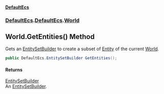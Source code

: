 #### [DefaultEcs](./index.md 'index')
### [DefaultEcs](./index.md 'index').[DefaultEcs](./DefaultEcs.md 'DefaultEcs').[World](./DefaultEcs-World.md 'DefaultEcs.World')
## World.GetEntities() Method
Gets an [EntitySetBuilder](./DefaultEcs-EntitySetBuilder.md 'DefaultEcs.EntitySetBuilder') to create a subset of [Entity](./DefaultEcs-Entity.md 'DefaultEcs.Entity') of the current [World](./DefaultEcs-World.md 'DefaultEcs.World').  
```C#
public DefaultEcs.EntitySetBuilder GetEntities();
```
#### Returns
[EntitySetBuilder](./DefaultEcs-EntitySetBuilder.md 'DefaultEcs.EntitySetBuilder')  
An [EntitySetBuilder](./DefaultEcs-EntitySetBuilder.md 'DefaultEcs.EntitySetBuilder').  
